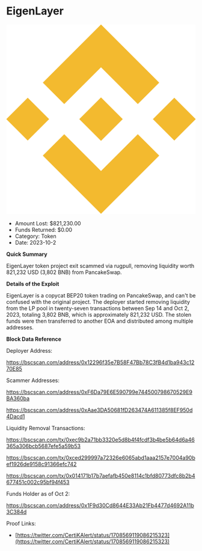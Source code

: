 # EigenLayer
![EigenLayer](/rektimages/Fake-EigenLayer-Rugpull.png)
- Amount Lost: $821,230.00
- Funds Returned: $0.00
- Category: Token
- Date: 2023-10-2

**Quick Summary**

EigenLayer token project exit scammed via rugpull, removing liquidity worth 821,232 USD (3,802 BNB) from PancakeSwap.

  


 **Details of the Exploit**

EigenLayer is a copycat BEP20 token trading on PancakeSwap, and can't be confused with the original project. The deployer started removing liquidity from the LP pool in twenty-seven transactions between Sep 14 and Oct 2, 2023, totaling 3,802 BNB, which is approximately 821,232 USD. The stolen funds were then transferred to another EOA and distributed among multiple addresses.

  


 **Block Data Reference**

Deployer Address:

https://bscscan.com/address/0x12296f35e7B58F47Bb78C3fB4d1ba943c1270E85

  


Scammer Addresses:

https://bscscan.com/address/0xF6Da79E6E590799e744500798670529E9BA360ba

https://bscscan.com/address/0xAae3DA50681fD263474A611385f8EF950d4Dacd1

  


Liquidity Removal Transactions:

https://bscscan.com/tx/0xec9b2a71bb3320e5d8b4f4fcdf3b4be5b64d6a46365a306bcb5687efe5a59b53

https://bscscan.com/tx/0xced299997a72326e6065abd1aaa2157e7004a90bef1926de9158c91366efc742

https://bscscan.com/tx/0x014171b17b7aefafb450e8114c1bfd80773dfc8b2b4677451c002c95bf94f453

  


Funds Holder as of Oct 2:

https://bscscan.com/address/0x1F9d30Cd8644E33Ab21Fb4477d4692A11b3C384d


Proof Links:
- [https://twitter.com/CertiKAlert/status/1708569119086215323](https://twitter.com/CertiKAlert/status/1708569119086215323)


